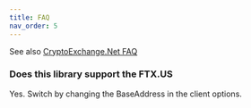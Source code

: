 ```yaml
---
title: FAQ
nav_order: 5
---
```


See also [CryptoExchange.Net FAQ](https://jkorf.github.io/CryptoExchange.Net/FAQ.html)

### Does this library support the FTX.US
Yes. Switch by changing the BaseAddress in the client options.